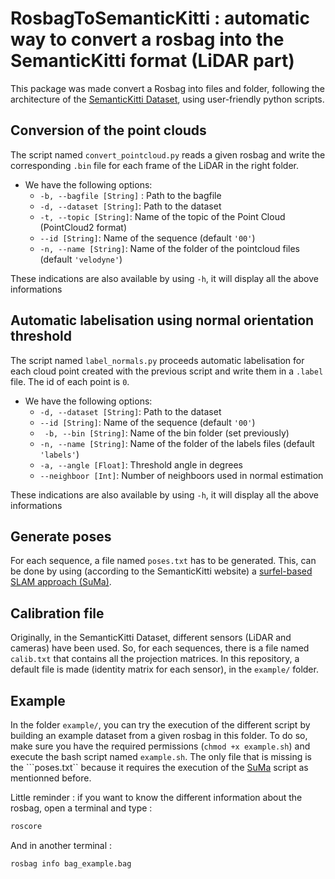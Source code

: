 # RosbagToSemanticKitti : automatic way to convert a rosbag into the SemanticKitti format (LiDAR part)

This package was made convert a Rosbag into files and folder, following the architecture of the [SemanticKitti Dataset](http://www.semantic-kitti.org/index.html), using user-friendly python scripts.

## Conversion of the point clouds

The script named `convert_pointcloud.py` reads a given rosbag and write the corresponding `.bin` file for each frame of the LiDAR in the right folder. 

 * We have the following options:
     * ```-b, --bagfile [String]``` : Path to the bagfile
     * ```-d, --dataset [String]```: Path to the dataset
     * ```-t, --topic [String]```: Name of the topic of the Point Cloud (PointCloud2 format)
     * ```--id [String]```: Name of the sequence (default ```'00'```)
     * ```-n, --name [String]```: Name of the folder of the pointcloud files (default ```'velodyne'```)

These indications are also available by using ```-h```, it will display all the above informations

## Automatic labelisation using normal orientation threshold

The script named `label_normals.py` proceeds automatic labelisation for each cloud point created with the previous script and write them in a `.label` file. The id of each point is `0`.

 * We have the following options:
     * ```-d, --dataset [String]```: Path to the dataset
     * ```--id [String]```: Name of the sequence (default ```'00'```)
     * ``` -b, --bin [String]```: Name of the bin folder (set previously)
     * ```-n, --name [String]```: Name of the folder of the labels files (default ```'labels'```)
     * ```-a, --angle [Float]```: Threshold angle in degrees
     * ```--neighboor [Int]```: Number of neighboors used in normal estimation

These indications are also available by using ```-h```, it will display all the above informations

## Generate poses

For each sequence, a file named `poses.txt` has to be generated. This, can be done by using (according to the SemanticKitti website) a [surfel-based SLAM approach (SuMa)](http://jbehley.github.io/projects/surfel_mapping/index.html).

## Calibration file

Originally, in the SemanticKitti Dataset, different sensors (LiDAR and cameras) have been used. So, for each sequences, there is a file named `calib.txt` that contains all the projection matrices.
In this repository, a default file is made (identity matrix for each sensor), in the ```example/``` folder.

## Example

In the folder ```example/```, you can try the execution of the different script by building an example dataset from a given rosbag in this folder. To do so, make sure you have the required permissions (```chmod +x example.sh```) and execute the bash script named ```example.sh```. The only file that is missing is the ```poses.txt`` because it requires the execution of the [SuMa](http://jbehley.github.io/projects/surfel_mapping/index.html) script as mentionned before.

Little reminder : if you want to know the different information about the rosbag, open a terminal and type :

```bash
roscore
```
And in another terminal :
```bash
rosbag info bag_example.bag
```

